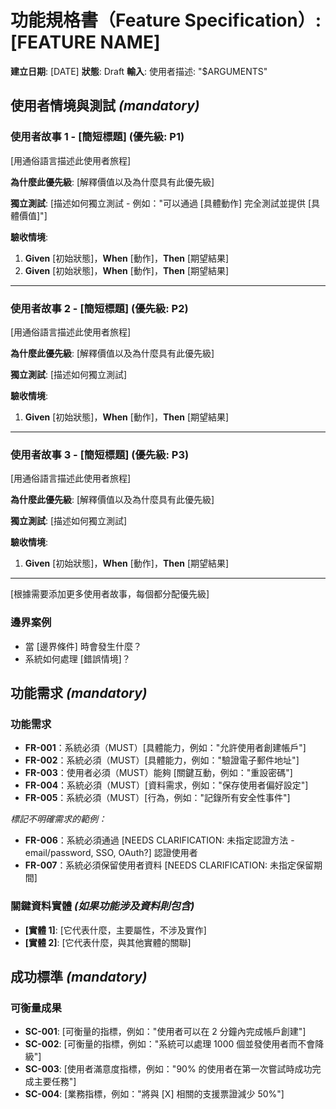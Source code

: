 # 功能規格書（Feature Specification）: [FEATURE NAME]

**建立日期**: [DATE]
**狀態**: Draft
**輸入**: 使用者描述: "$ARGUMENTS"

## 使用者情境與測試 *(mandatory)*

<!--
  重要：使用者故事應按重要性順序作為使用者旅程進行優先排序。
  每個使用者故事/旅程必須獨立可測試——意味著如果你只實作其中一個，
  你仍應擁有一個提供價值的可行 MVP（最小可行產品）。

  為每個故事分配優先級（P1、P2、P3 等），其中 P1 最為關鍵。
  將每個故事視為可獨立的功能片段，可以：
  - 獨立開發
  - 獨立測試
  - 獨立部署
  - 獨立向使用者展示
-->

### 使用者故事 1 - [簡短標題] (優先級: P1)

[用通俗語言描述此使用者旅程]

**為什麼此優先級**: [解釋價值以及為什麼具有此優先級]

**獨立測試**: [描述如何獨立測試 - 例如："可以通過 [具體動作] 完全測試並提供 [具體價值]"]

**驗收情境**:

1. **Given** [初始狀態]，**When** [動作]，**Then** [期望結果]
2. **Given** [初始狀態]，**When** [動作]，**Then** [期望結果]

---

### 使用者故事 2 - [簡短標題] (優先級: P2)

[用通俗語言描述此使用者旅程]

**為什麼此優先級**: [解釋價值以及為什麼具有此優先級]

**獨立測試**: [描述如何獨立測試]

**驗收情境**:

1. **Given** [初始狀態]，**When** [動作]，**Then** [期望結果]

---

### 使用者故事 3 - [簡短標題] (優先級: P3)

[用通俗語言描述此使用者旅程]

**為什麼此優先級**: [解釋價值以及為什麼具有此優先級]

**獨立測試**: [描述如何獨立測試]

**驗收情境**:

1. **Given** [初始狀態]，**When** [動作]，**Then** [期望結果]

---

[根據需要添加更多使用者故事，每個都分配優先級]

### 邊界案例

<!--
  需要動作：此章節的內容代表占位符。
  用正確的邊界案例填寫它們。
-->

- 當 [邊界條件] 時會發生什麼？
- 系統如何處理 [錯誤情境]？

## 功能需求 *(mandatory)*

<!--
  需要動作：此章節的內容代表占位符。
  用正確的功能需求填寫它們。
-->

### 功能需求

- **FR-001**：系統必須（MUST）[具體能力，例如："允許使用者創建帳戶"]
- **FR-002**：系統必須（MUST）[具體能力，例如："驗證電子郵件地址"]
- **FR-003**：使用者必須（MUST）能夠 [關鍵互動，例如："重設密碼"]
- **FR-004**：系統必須（MUST）[資料需求，例如："保存使用者偏好設定"]
- **FR-005**：系統必須（MUST）[行為，例如："記錄所有安全性事件"]

*標記不明確需求的範例：*

- **FR-006**：系統必須通過 [NEEDS CLARIFICATION: 未指定認證方法 - email/password, SSO, OAuth?] 認證使用者
- **FR-007**：系統必須保留使用者資料 [NEEDS CLARIFICATION: 未指定保留期間]

### 關鍵資料實體 *(如果功能涉及資料則包含)*

- **[實體 1]**: [它代表什麼，主要屬性，不涉及實作]
- **[實體 2]**: [它代表什麼，與其他實體的關聯]

## 成功標準 *(mandatory)*

<!--
  需要動作：定義可衡量的成功標準。
  這些必須與技術無關且可衡量。
-->

### 可衡量成果

- **SC-001**: [可衡量的指標，例如："使用者可以在 2 分鐘內完成帳戶創建"]
- **SC-002**: [可衡量的指標，例如："系統可以處理 1000 個並發使用者而不會降級"]
- **SC-003**: [使用者滿意度指標，例如："90% 的使用者在第一次嘗試時成功完成主要任務"]
- **SC-004**: [業務指標，例如："將與 [X] 相關的支援票證減少 50%"]
